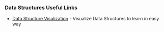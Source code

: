 ### Data Structures Useful Links

 * [Data Structure Visulization](http://www.cs.usfca.edu/~galles/visualization/Algorithms.html) -  Visualize Data Structures to learn in easy way
